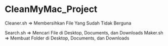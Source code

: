# CleanMyMac_Project

Cleaner.sh => Membersihkan File Yang Sudah Tidak Berguna

Search.sh => Mencari File di Desktop, Documents, dan Downloads
Maker.sh => Membuat Folder di  Desktop, Documents, dan Downloads
